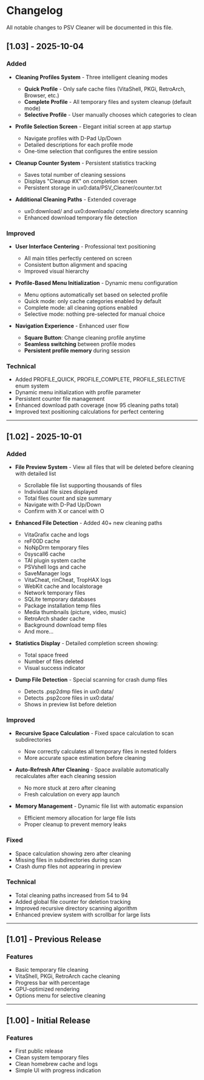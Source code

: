 # Changelog

All notable changes to PSV Cleaner will be documented in this file.

## [1.03] - 2025-10-04

### Added
- **Cleaning Profiles System** - Three intelligent cleaning modes
  - **Quick Profile** - Only safe cache files (VitaShell, PKGi, RetroArch, Browser, etc.)
  - **Complete Profile** - All temporary files and system cleanup (default mode)
  - **Selective Profile** - User manually chooses which categories to clean

- **Profile Selection Screen** - Elegant initial screen at app startup
  - Navigate profiles with D-Pad Up/Down
  - Detailed descriptions for each profile mode
  - One-time selection that configures the entire session

- **Cleanup Counter System** - Persistent statistics tracking
  - Saves total number of cleaning sessions
  - Displays "Cleanup #X" on completion screen
  - Persistent storage in ux0:data/PSV_Cleaner/counter.txt

- **Additional Cleaning Paths** - Extended coverage
  - ux0:download/ and ux0:downloads/ complete directory scanning
  - Enhanced download temporary file detection

### Improved
- **User Interface Centering** - Professional text positioning
  - All main titles perfectly centered on screen
  - Consistent button alignment and spacing
  - Improved visual hierarchy

- **Profile-Based Menu Initialization** - Dynamic menu configuration
  - Menu options automatically set based on selected profile
  - Quick mode: only cache categories enabled by default
  - Complete mode: all cleaning options enabled
  - Selective mode: nothing pre-selected for manual choice

- **Navigation Experience** - Enhanced user flow
  - **Square Button**: Change cleaning profile anytime
  - **Seamless switching** between profile modes
  - **Persistent profile memory** during session

### Technical
- Added PROFILE_QUICK, PROFILE_COMPLETE, PROFILE_SELECTIVE enum system
- Dynamic menu initialization with profile parameter
- Persistent counter file management
- Enhanced download path coverage (now 95 cleaning paths total)
- Improved text positioning calculations for perfect centering

---

## [1.02] - 2025-10-01

### Added
- **File Preview System** - View all files that will be deleted before cleaning with detailed list
  - Scrollable file list supporting thousands of files
  - Individual file sizes displayed
  - Total files count and size summary
  - Navigate with D-Pad Up/Down
  - Confirm with X or cancel with O
  
- **Enhanced File Detection** - Added 40+ new cleaning paths
  - VitaGrafix cache and logs
  - reF00D cache
  - NoNpDrm temporary files
  - 0syscall6 cache
  - TAI plugin system cache
  - PSVshell logs and cache
  - SaveManager logs
  - VitaCheat, rinCheat, TropHAX logs
  - WebKit cache and localstorage
  - Network temporary files
  - SQLite temporary databases
  - Package installation temp files
  - Media thumbnails (picture, video, music)
  - RetroArch shader cache
  - Background download temp files
  - And more...

- **Statistics Display** - Detailed completion screen showing:
  - Total space freed
  - Number of files deleted
  - Visual success indicator

- **Dump File Detection** - Special scanning for crash dump files
  - Detects .psp2dmp files in ux0:data/
  - Detects .psp2core files in ux0:data/
  - Shows in preview list before deletion

### Improved
- **Recursive Space Calculation** - Fixed space calculation to scan subdirectories
  - Now correctly calculates all temporary files in nested folders
  - More accurate space estimation before cleaning
  
- **Auto-Refresh After Cleaning** - Space available automatically recalculates after each cleaning session
  - No more stuck at zero after cleaning
  - Fresh calculation on every app launch

- **Memory Management** - Dynamic file list with automatic expansion
  - Efficient memory allocation for large file lists
  - Proper cleanup to prevent memory leaks

### Fixed
- Space calculation showing zero after cleaning
- Missing files in subdirectories during scan
- Crash dump files not appearing in preview

### Technical
- Total cleaning paths increased from 54 to 94
- Added global file counter for deletion tracking
- Improved recursive directory scanning algorithm
- Enhanced preview system with scrollbar for large lists

---

## [1.01] - Previous Release

### Features
- Basic temporary file cleaning
- VitaShell, PKGi, RetroArch cache cleaning
- Progress bar with percentage
- GPU-optimized rendering
- Options menu for selective cleaning

---

## [1.00] - Initial Release

### Features
- First public release
- Clean system temporary files
- Clean homebrew cache and logs
- Simple UI with progress indication
